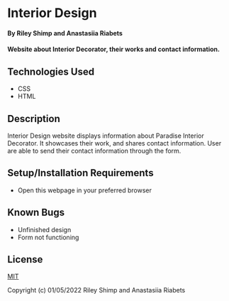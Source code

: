 # Interior Design

#### By Riley Shimp and Anastasiia Riabets

#### Website about Interior Decorator, their works and contact information.

## Technologies Used

* CSS
* HTML

## Description

Interior Design website displays information about Paradise Interior Decorator. It showcases their work, and shares contact information. User are able to send their contact information through the form.

## Setup/Installation Requirements

* Open this webpage in your preferred browser

## Known Bugs

* Unfinished design
* Form not functioning

## License

[MIT](https://opensource.org/licenses/MIT)

Copyright (c) 01/05/2022 Riley Shimp and Anastasiia Riabets